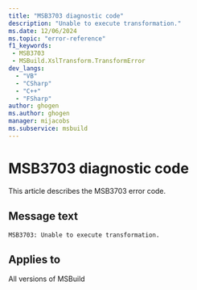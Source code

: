```yaml
---
title: "MSB3703 diagnostic code"
description: "Unable to execute transformation."
ms.date: 12/06/2024
ms.topic: "error-reference"
f1_keywords:
 - MSB3703
 - MSBuild.XslTransform.TransformError
dev_langs:
  - "VB"
  - "CSharp"
  - "C++"
  - "FSharp"
author: ghogen
ms.author: ghogen
manager: mijacobs
ms.subservice: msbuild
---
```


# MSB3703 diagnostic code

<!-- :::ErrorDefinitionDescription::: -->
<!-- :::editable-content name="introDescription"::: -->
This article describes the MSB3703 error code.
<!-- :::editable-content-end::: -->

## Message text

```output
MSB3703: Unable to execute transformation.
```

<!-- :::editable-content name="postOutputDescription"::: -->
<!--
{StrBegin="MSB3703: "}
-->
<!-- :::editable-content-end::: -->
<!-- :::ErrorDefinitionDescription-end::: -->

## Applies to

All versions of MSBuild
